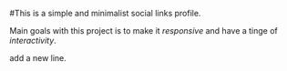 #This is a simple and minimalist social links profile.

Main goals with this project is to make it *responsive* and have a tinge of *interactivity*.

add a new line.